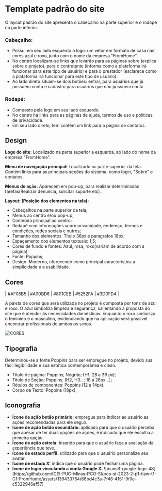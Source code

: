 # Template padrão do site

O layout padrão do site apresenta o cabeçalho na parte superior e o rodapé na parte inferior.<br>

<h3>Cabeçalho:</h3>
<ul>
<li>Possui em seu lado esquerdo a logo: um vetor em formato de casa nas cores azul e roxo, junto com o nome da empresa "FromHome".</li>

<li>No centro localizam-se links que levarão para as páginas sobre (explica sobre o projeto), para o contratante (informa como a plataforma irá funcionar para este tipo de usuário) e para o prestador (esclarece como a plataforma irá funcionar para este tipo de usuário).</li>

<li>Ao lado direto situam-se dois botões: entrar, para usuários que já possuem conta e cadastro para usuários que não possuem conta.</li>
</ul>

<h3>Rodapé:</h3> 
<ul>
<li>Composto pela logo em seu lado esquerdo.</li>

<li>No centro há links para as páginas de ajuda, termos de uso e políticas de privacidade.</li>

<li>Em seu lado direto, tem contém um link para a página de contatos.</li>
</ul>

## Design

**Logo do site:** Localizado na parte superior a esquerda, ao lado do nome da empresa "FromHome".

**Menu de navegação principal:** Localizado na parte superior da tela. Contém links para as principais seções do sistema, como login, "Sobre" e contatos.

**Menus de ação:** Aparecem em pop-up, para realizar determinadas tarefas(Realizar denuncia, solicitar suporte etc).

**Layout: (Posição dos elementos na tela):**
* Cabeçalhos na parte superior da tela;
* Menus ao centro e/ou pop-up;
* Conteúdo principal ao centro;
* Rodapé com informações sobre privacidade, endereço, termos e condições, redes sociais e outros;
* Tamanho dos elementos: Titulo 36px e paragrafos 18px;
* Espaçamento dos elementos textuais: 1,5; 
* Cores de fundo e fontes: Azul, rosa, roxo(variam de acordo com a página);
* Fonte: Poppins;
* Design: Moderno, oferecendo como principal caracteristica a simplicidade e a usabilidade.




## Cores


| #AF05B5 | #A00BD6 | #801CEB | #5252FA | #3D0FD4 |
<p>A paleta de cores que será utilizada no projeto é composta por tons de azul e roxo. O azul simboliza limpeza e segurança, salientando a proposta do site que é atender às necessidades domésticas. Enquanto o roxo simboliza o feminino e o masculino, evidenciando que na aplicação será possível encontrar profissionais de ambos os sexos.</p>

![CORES](https://github.com/ICEI-PUC-Minas-PCO-SI/pco-si-2023-2-p1-tiaw-t1-G1-FromHome/assets/139433754/1d063125-9f35-4590-bfff-91fd6eb6b248)


## Tipografia
Determinou-se a fonte Poppins para ser empregue no projeto, devido sua fácil legibilidade e sua estética contemporânea e clean.

* Título de página: Poppins; Negrito; (H1; 28 a 36 px);
* Título de Seção: Poppins; (H2, H3...; 18 a 28px...);
* Rótulos de componentes: Poppins (12 a 14px);
* Corpo de Texto: Poppins (18px);




## Iconografia

<ul>
<li><b>Ícone de ação  botão primário:</b> empregue para indicar ao usuário as ações recomendadas para ele seguir.</li>
<li><b>Ícone de ação botão secundário:</b> aplicado para que o usuário perceba que apesar de ter duas opções de ações, é indicado que ele escolha a primeira opção.</li>
<li><b>Ícone de ação estrela:</b> inserido para que o usuário faça a avaliação da experiência que teve.</li>
<li><b>Ícone de estado  perfil:</b> utilizado para que o usuário personalize seu avatar.</li>
<li><b>Ícone de estado X:</b> indica que o usuário pode fechar uma página.</li>


<li><b>Ícone de login vinculando a conta Google X:</b>
![icons8-google-logo-48](https://github.com/ICEI-PUC-Minas-PCO-SI/pco-si-2023-2-p1-tiaw-t1-G1-FromHome/assets/139433754/68bd4c3a-7f46-4151-9f0e-c5322946ef57)
 </li>

</ul>








